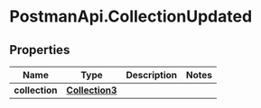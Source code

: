 # PostmanApi.CollectionUpdated

## Properties

Name | Type | Description | Notes
------------ | ------------- | ------------- | -------------
**collection** | [**Collection3**](Collection3.md) |  | 


